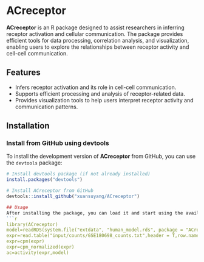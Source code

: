 # ACreceptor

**ACreceptor** is an R package designed to assist researchers in inferring receptor activation and cellular communication. The package provides efficient tools for data processing, correlation analysis, and visualization, enabling users to explore the relationships between receptor activity and cell-cell communication.

## Features
- Infers receptor activation and its role in cell-cell communication.
- Supports efficient processing and analysis of receptor-related data.
- Provides visualization tools to help users interpret receptor activity and communication patterns.

## Installation

### Install from GitHub using devtools
To install the development version of **ACreceptor** from GitHub, you can use the `devtools` package:
```r
# Install devtools package (if not already installed)
install.packages("devtools")

# Install ACreceptor from GitHub
devtools::install_github("xuansuyang/ACreceptor")

## Usage
After installing the package, you can load it and start using the available functions. Here’s a simple example:
```r
library(ACreceptor)
model=readRDS(system.file("extdata", "human_model.rds", package = "ACreceptor"))
expr=read.table("input/counts/GSE180698_counts.txt",header = T,row.names = 1)
expr=cpm(expr)
expr=cpm_normalized(expr)
ac=activity(expr,model)
